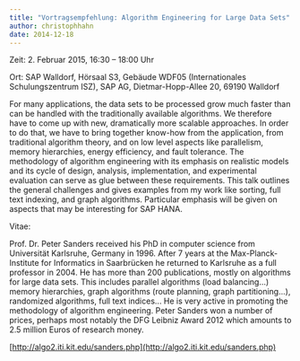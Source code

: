 ```yaml
---
title: "Vortragsempfehlung: Algorithm Engineering for Large Data Sets"
author: christophhahn
date: 2014-12-18
---
```


Zeit: 2. Februar 2015, 16:30 – 18:00 Uhr

Ort: SAP Walldorf, Hörsaal S3, Gebäude WDF05 (Internationales Schulungszentrum ISZ), SAP AG, Dietmar-Hopp-Allee 20, 69190 Walldorf

For many applications, the data sets to be processed grow much faster than can be handled with the traditionally available algorithms. We therefore have to come up with new, dramatically more scalable approaches. In order to do that, we have to bring together know-how from the application, from traditional algorithm theory, and on low level aspects like parallelism, memory hierarchies, energy efficiency, and fault tolerance. The methodology of algorithm engineering with its emphasis on realistic models and its cycle of design, analysis, implementation, and experimental evaluation can serve as glue between these requirements. This talk outlines the general challenges and gives examples from my work like sorting, full text indexing, and graph algorithms. Particular emphasis will be given on aspects that may be interesting for SAP HANA.

Vitae:

Prof. Dr. Peter Sanders received his PhD in computer science from Universität Karlsruhe, Germany in 1996. After 7 years at the Max-Planck-Institute for Informatics in Saarbrücken he returned to Karlsruhe as a full professor in 2004. He has more than 200 publications, mostly on algorithms for large data sets. This includes parallel algorithms (load balancing...) memory hierarchies, graph algorithms (route planning, graph partitioning...), randomized algorithms, full text indices... He is very active in promoting the methodology of algorithm engineering. Peter Sanders won a number of prices, perhaps most notably the DFG Leibniz Award 2012 which amounts to 2.5 million Euros of research money.

[http://algo2.iti.kit.edu/sanders.php](http://algo2.iti.kit.edu/sanders.php)
